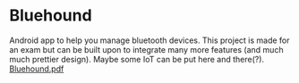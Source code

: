 # Bluehound
Android app to help you manage bluetooth devices.
This project is made for an exam but can be built upon to integrate many more features (and much much prettier design).
Maybe some IoT can be put here and there(?).
[Bluehound.pdf](https://github.com/CipStr/Bluehound/files/9082349/Bluehound.pdf)
